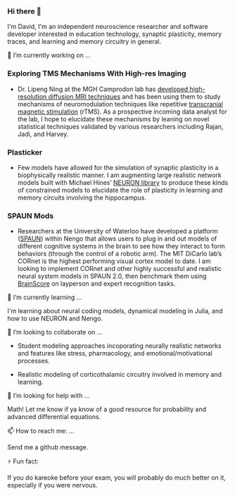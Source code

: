 ### Hi there 👋

<!--
**davidcas9/davidcas9** is a ✨ _special_ ✨ repository because its `README.md` (this file) appears on your GitHub profile.

Here are some ideas to get you started:

- 🔭 I’m currently working on ...
- 🌱 I’m currently learning ...
- 👯 I’m looking to collaborate on ...
- 🤔 I’m looking for help with ...
- 💬 Ask me about ...
- 📫 How to reach me: ...
- 😄 Pronouns: ...
- ⚡ Fun fact: ...
-->

I'm David, I'm an independent neuroscience researcher and software developer interested in education technology, synaptic plasticity, memory traces, and learning and memory circuitry in general.

🔭 I’m currently working on ...

 ### Exploring TMS Mechanisms With High-res Imaging

* Dr. Lipeng Ning at the MGH Camprodon lab has [developed high-resolution diffusion MRI techniques](https://www.sciencedirect.com/science/article/abs/pii/S1053811915009738) and has been using them to study mechanisms of neuromodulation techniques like repetitive [transcranial magnetic stimulation](https://www.britannica.com/science/transcranial-magnetic-stimulation) (rTMS). As a prospective incoming data analyst for the lab, I hope to elucidate these mechanisms by leaning on novel statistical techniques validated by various researchers including Rajan, Jadi, and Harvey.

### Plasticker

* Few models have allowed for the simulation of synaptic plasticity in a biophysically realistic manner. I am augmenting large realistic network models built with Michael Hines’ [NEURON library](https://www.neuron.yale.edu/neuron/) to produce these kinds of constrained models to elucidate the role of plasticity in learning and memory circuits involving the hippocampus.

### SPAUN Mods

* Researchers at the University of Waterloo have developed a platform ([SPAUN](https://xchoo.github.io/spaun2.0/)) within Nengo that allows users to plug in and out models of different cognitive systems in the brain to see how they interact to form behaviors (through the control of a robotic arm). The MIT DiCarlo lab’s CORnet is the highest performing visual cortex model to date. I am looking to implement CORnet and other highly successful and realistic neural system models in SPAUN 2.0, then benchmark them using [BrainScore](http://www.brain-score.org/) on layperson and expert recognition tasks.

🌱 I’m currently learning ...

I'm learning about neural coding models, dynamical modeling in Julia, and how to use NEURON and Nengo.

👯 I’m looking to collaborate on ...

* Student modeling approaches incoporating neurally realistic networks and features like stress, pharmacology, and emotional/motivational processes.

* Realistic modeling of corticothalamic circuitry involved in memory and learning.

🤔 I’m looking for help with ...

Math! Let me know if ya know of a good resource for probability and advanced differential equations.

📫 How to reach me: ...

Send me a github message. 

⚡ Fun fact: 

If you do kareoke before your exam, you will probably do much better on it, especially if you were nervous.
